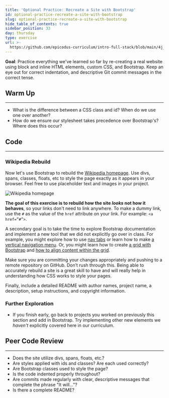 ```yaml
---
title: 'Optional Practice: Recreate a Site with Bootstrap'
id: optional-practice-recreate-a-site-with-bootstrap
slug: optional-practice-recreate-a-site-with-bootstrap
hide_table_of_contents: true
sidebar_position: 33
day: thursday
type: exercise
url: >-
  https://github.com/epicodus-curriculum/intro-full-stack/blob/main/4j_classwork_practice_recreate_a_site_with_bootstrap.md
---
```


**Goal**: Practice everything we've learned so far by re-creating a real website using block and inline HTML elements, custom CSS, and Bootstrap.  Keep an eye out for correct indentation, and descriptive Git commit messages in the correct tense.  

## Warm Up
<hr />

* What is the difference between a CSS class and id? When do we use one over another?
* How do we ensure our stylesheet takes precedence over Bootstrap's? Where does this occur?

## Code
<hr />

### Wikipedia Rebuild

Now let's use Bootstrap to rebuild the [Wikipedia homepage](https://en.wikipedia.org). Use divs, spans, classes, floats, etc to style the page exactly as it appears in your browser. Feel free to use placeholder text and images in your project.

![Wikipedia homepage](https://learnhowtoprogram.s3.us-west-2.amazonaws.com/INTRO/week1-html-css/wikipedia.png)

**The goal of this exercise is to rebuild how the site _looks_ not how it behaves**, so your links don't need to link anywhere. To make a dummy link, use the `#` as the value of the `href` attribute on your link. For example: `<a href=”#”>`.

A secondary goal is to take the time to explore Bootstrap documentation and implement a new tool that we did not explicitly go over in class. For example, you might explore how to use [nav tabs](https://getbootstrap.com/docs/5.2/components/navs-tabs/) or learn how to make [a vertical navigation menu](https://getbootstrap.com/docs/5.2/components/navs-tabs/#vertical). Or, you might learn how to create [a grid with Bootstrap](https://getbootstrap.com/docs/5.2/layout/grid/) and [how to align content within the grid](https://getbootstrap.com/docs/5.2/layout/columns/).

Make sure you are committing your changes appropriately and pushing to a remote repository on GitHub. Don’t rush through this. Being able to accurately rebuild a site is a great skill to have and will really help in understanding how CSS works to style your pages.

Finally, include a detailed README with author names, project name, a description, setup instructions, and copyright information.

### Further Exploration

* If you finish early, go back to projects you worked on previously this section and add in Bootstrap. Try implementing other new elements we _haven't_ explicitly covered here in our curriculum.

## Peer Code Review
<hr />

* Does the site utilize divs, spans, floats, etc.?
* Are styles applied with ids and classes? Are each used correctly? 
* Are Bootstrap classes used to style the page?
* Is the code indented properly throughout?
* Are commits made regularly with clear, descriptive messages that complete the phrase "It will..."?
* Is there a complete README?